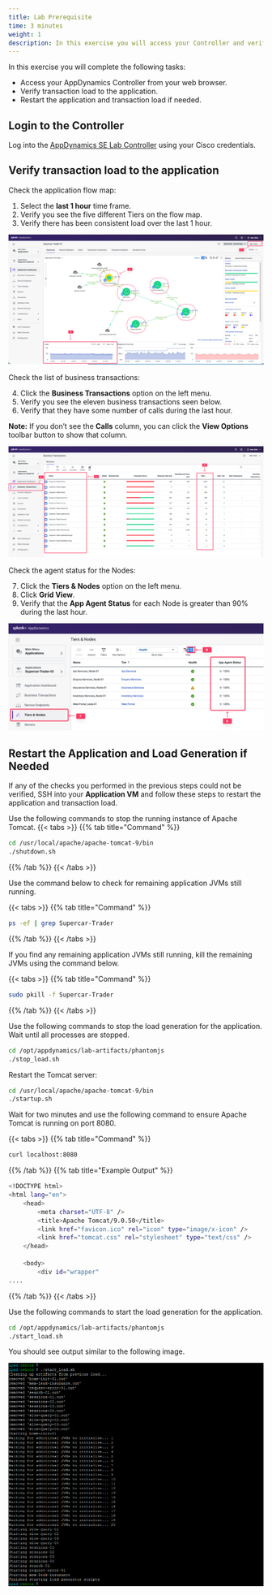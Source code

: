 ```yaml
---
title: Lab Prerequisite
time: 3 minutes
weight: 1
description: In this exercise you will access your Controller and verify application load.
---
```


In this exercise you will complete the following tasks:

*   Access your AppDynamics Controller from your web browser.
*   Verify transaction load to the application.
*   Restart the application and transaction load if needed.

## Login to the Controller
Log into the [AppDynamics SE Lab Controller](https://se-lab.saas.appdynamics.com/controller/) using your Cisco credentials.

## Verify transaction load to the application

Check the application flow map:

1. Select the **last 1 hour** time frame.
2. Verify you see the five different Tiers on the flow map.
3. Verify there has been consistent load over the last 1 hour.

![Verify Load 1](images/01-prereque-appload.png)

Check the list of business transactions:

4. Click the **Business Transactions** option on the left menu.
5. Verify you see the eleven business transactions seen below.
6. Verify that they have some number of calls during the last hour.

**Note:** If you don’t see the **Calls** column, you can click the **View Options** toolbar button to show that column.

![Verify Business transactions](images/01-prereq-bts.png)

Check the agent status for the Nodes:

7. Click the **Tiers & Nodes** option on the left menu.
8. Click **Grid View**.
9. Verify that the **App Agent Status** for each Node is greater than 90% during the last hour.

![Verify Agents](images/01-prereq-tiersnodes.png)


## Restart the Application and Load Generation if Needed

If any of the checks you performed in the previous steps could not be verified, SSH into your **Application VM** and follow these steps to restart the application and transaction load.

Use the following commands to stop the running instance of Apache Tomcat.
{{< tabs >}}
{{% tab title="Command" %}}

``` bash
cd /usr/local/apache/apache-tomcat-9/bin
./shutdown.sh
```

{{% /tab %}}
{{< /tabs >}}

Use the command below to check for remaining application JVMs still running.

{{< tabs >}}
{{% tab title="Command" %}}

``` bash
ps -ef | grep Supercar-Trader
```

{{% /tab %}}
{{< /tabs >}}

If you find any remaining application JVMs still running, kill the remaining JVMs using the command below.

{{< tabs >}}
{{% tab title="Command" %}}

``` bash
sudo pkill -f Supercar-Trader
```

{{% /tab %}}
{{< /tabs >}}

Use the following commands to stop the load generation for the application. Wait until all processes are stopped. 

``` bash
cd /opt/appdynamics/lab-artifacts/phantomjs
./stop_load.sh
```

Restart the Tomcat server:
``` bash
cd /usr/local/apache/apache-tomcat-9/bin
./startup.sh
```

Wait for two minutes and use the following command to ensure Apache Tomcat is running on port 8080.

{{< tabs >}}
{{% tab title="Command" %}}
``` bash
curl localhost:8080
```
{{% /tab %}}
{{% tab title="Example Output" %}}
``` bash
<!DOCTYPE html>
<html lang="en">
    <head>
        <meta charset="UTF-8" />
        <title>Apache Tomcat/9.0.50</title>
        <link href="favicon.ico" rel="icon" type="image/x-icon" />
        <link href="tomcat.css" rel="stylesheet" type="text/css" />
    </head>

    <body>
        <div id="wrapper"
....
```
{{% /tab %}}
{{< /tabs >}}

Use the following commands to start the load generation for the application.

``` bash
cd /opt/appdynamics/lab-artifacts/phantomjs
./start_load.sh
```

You should see output similar to the following image.

![Restart App 3](images/restart-app-and-load-03.png)
